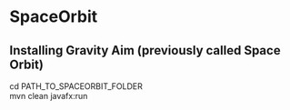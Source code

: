 # SpaceOrbit

<h2>Installing Gravity Aim (previously called Space Orbit)</h2>

cd PATH_TO_SPACEORBIT_FOLDER <br>
mvn clean javafx:run <br>
